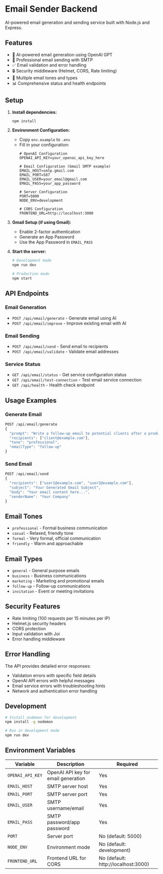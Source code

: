 # Email Sender Backend

AI-powered email generation and sending service built with Node.js and Express.

## Features

- 🤖 AI-powered email generation using OpenAI GPT
- 📧 Professional email sending with SMTP
- ✅ Email validation and error handling
- 🔒 Security middleware (Helmet, CORS, Rate limiting)
- 🎯 Multiple email tones and types
- 📊 Comprehensive status and health endpoints

## Setup

1. **Install dependencies:**
   ```bash
   npm install
   ```

2. **Environment Configuration:**
   - Copy `env.example` to `.env`
   - Fill in your configuration:
     ```env
     # OpenAI Configuration
     OPENAI_API_KEY=your_openai_api_key_here
     
     # Email Configuration (Gmail SMTP example)
     EMAIL_HOST=smtp.gmail.com
     EMAIL_PORT=587
     EMAIL_USER=your_email@gmail.com
     EMAIL_PASS=your_app_password
     
     # Server Configuration
     PORT=5000
     NODE_ENV=development
     
     # CORS Configuration
     FRONTEND_URL=http://localhost:3000
     ```

3. **Gmail Setup (if using Gmail):**
   - Enable 2-factor authentication
   - Generate an App Password
   - Use the App Password in `EMAIL_PASS`

4. **Start the server:**
   ```bash
   # Development mode
   npm run dev
   
   # Production mode
   npm start
   ```

## API Endpoints

### Email Generation
- `POST /api/email/generate` - Generate email using AI
- `POST /api/email/improve` - Improve existing email with AI

### Email Sending
- `POST /api/email/send` - Send email to recipients
- `POST /api/email/validate` - Validate email addresses

### Service Status
- `GET /api/email/status` - Get service configuration status
- `GET /api/email/test-connection` - Test email service connection
- `GET /api/health` - Health check endpoint

## Usage Examples

### Generate Email
```javascript
POST /api/email/generate
{
  "prompt": "Write a follow-up email to potential clients after a product demo",
  "recipients": ["client@example.com"],
  "tone": "professional",
  "emailType": "follow-up"
}
```

### Send Email
```javascript
POST /api/email/send
{
  "recipients": ["user1@example.com", "user2@example.com"],
  "subject": "Your Generated Email Subject",
  "body": "Your email content here...",
  "senderName": "Your Company"
}
```

## Email Tones
- `professional` - Formal business communication
- `casual` - Relaxed, friendly tone
- `formal` - Very formal, official communication
- `friendly` - Warm and approachable

## Email Types
- `general` - General purpose emails
- `business` - Business communications
- `marketing` - Marketing and promotional emails
- `follow-up` - Follow-up communications
- `invitation` - Event or meeting invitations

## Security Features

- Rate limiting (100 requests per 15 minutes per IP)
- Helmet.js security headers
- CORS protection
- Input validation with Joi
- Error handling middleware

## Error Handling

The API provides detailed error responses:
- Validation errors with specific field details
- OpenAI API errors with helpful messages
- Email service errors with troubleshooting hints
- Network and authentication error handling

## Development

```bash
# Install nodemon for development
npm install -g nodemon

# Run in development mode
npm run dev
```

## Environment Variables

| Variable | Description | Required |
|----------|-------------|----------|
| `OPENAI_API_KEY` | OpenAI API key for email generation | Yes |
| `EMAIL_HOST` | SMTP server host | Yes |
| `EMAIL_PORT` | SMTP server port | Yes |
| `EMAIL_USER` | SMTP username/email | Yes |
| `EMAIL_PASS` | SMTP password/app password | Yes |
| `PORT` | Server port | No (default: 5000) |
| `NODE_ENV` | Environment mode | No (default: development) |
| `FRONTEND_URL` | Frontend URL for CORS | No (default: http://localhost:3000) |